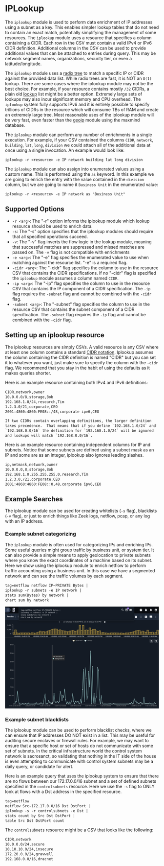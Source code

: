 # IPLookup

The `iplookup` module is used to perform data enrichment of IP addresses using a subnet as a key. This enables simpler lookup tables that do not need to contain an exact match, potentially simplifying the management of some resources.  The `iplookup` module uses a resource that specifies a column containing a CIDR.  Each row in the CSV must contain a valid IPv4 or IPv6 CIDR definition.  Additional columns in the CSV can be used to provide additional values that can be attached to entries during query.  This may be network segment names, organizations, security tier, or even a latitude/longitude.

The `iplookup` module uses a [radix tree](https://en.wikipedia.org/wiki/Radix_tree) to match a specific IP or CIDR against the provided data list.  While radix trees are fast, it is NOT an `O(1)` lookup.  There are some cases where the iplookup module may not be the best choice.  For example, if your resource contains mostly `/32` CIDRs, a plain old [lookup](/search/lookup/lookup) list might be a better option.  Extremely large sets of lookups may also incur significant memory and CPU overhead.  The `iplookup` system fully supports IPv6 and it is entirely possible to specify trillions of CIDRs in the resource which will consume TBs of RAM and create an extremely large tree.  Most reasonable uses of the iplookup module will be very fast, even faster than the [geoip](/search/geoip/geoip) module using the maxmind database.

The `iplookup` module can perform any number of enrichments in a single execution.  For example, if your CSV contained the columns `CIDR`, `network`, `building`, `lat`, `long`, `division` we could attach all of the additional data at once using a single invocation.  An example would look like:

```
iplookup -r <resource> -e IP network building lat long division
```

The `iplookup` module can also assign into enumerated values using a custom name.  This is performed using the `as` keyword.  In this example we are going to enrich the entry with the value contained in the `division` column, but we are going to name it `Business Unit` in the enumerated value:

```
iplookup -r <resource> -e IP network as "Business Unit"
```

## Supported Options
* `-r <arg>`: The "-r" option informs the iplookup module which lookup resource should be used to enrich data.
* `-s`: The "-s" option specifies that the iplookup modules should require that all specified operations succeed.
* `-v`: The "-v" flag inverts the flow logic in the lookup module, meaning that successful matches are suppressed and missed matches are passed on.  The `-v` flag is not compatible with enrichments
* `-e <arg>`: The "-e" flag specifies the enumerated value to use when matching against the resource list.  "-e" is a required flag.
* `-cidr <arg>`: The "-cidr" flag specifies the column to use in the resource CSV that contains the CIDR specifications.  If no "-cidr" flag is specified the `iplookup` module assumes a column named `CIDR`.
* `-ip <arg>`: The "-ip" flag specifies the column to use in the resource CSV that contains the IP component of a CIDR specification.  The `-ip` flag requires the `-subnet` flag and cannot be combined with the `-cidr` flag.
* `-subnet <arg>`: The "-subnet" flag specifies the column to use in the resource CSV that contains the subnet component of a CIDR specification.  The `-subnet` flag requires the `-ip` flag and cannot be combined with the `-cidr` flag.

## Setting up an iplookup resource

The iplookup resources are simply CSVs.  A valid resource is any CSV where at least one column contains a standard [CIDR notation](https://en.wikipedia.org/wiki/Classless_Inter-Domain_Routing#CIDR_notation).  Iplookup assumes the column containing the CIDR definition is named "CIDR" but you can set it to whatever you want, just make sure to specify the column with the `-cidr` flag.  We recommend that you stay in the habit of using the defaults as it makes queries shorter.

Here is an example resource containing both IPv4 and IPv6 definitions:

```
CIDR,network,owner
10.0.0.0/8,storage,Bob
192.168.1.0/24,research,Tim
1.2.3.0/21,corporate,CEO
2001:4860:4860:FE08::/48,corporate ipv6,CEO
```

```{warning}
If two CIDRs contain overlapping definitions, the larger definition takes precedence.  That means that if you define `192.168.1.0/24` and `192.168.0.0/16` the definition for `192.168.1.0/24` will be ignored and lookups will match `192.168.0.0/16`.
```

Here is an example resource containing independent columns for IP and subnets.  Notice that some subnets are defined using a subnet mask as an IP and some are as an integer, iplookup also ignores leading slashes.

```
ip,netmask,network,owner
10.0.0.0,8,storage,Bob
192.168.1.0,255.255.255.0,research,Tim
1.2.3.0,/21,corporate,CEO
2001:4860:4860:FE08::0,48,corporate ipv6,CEO
```

## Example Searches

The iplookup module can be used for creating whitelists (`-s` flag), blacklists (`-v` flag), or just to enrich things like Zeek logs, netflow, pcap, or any log with an IP address.

### Example subnet categorizing

The `iplookup` module is often used for categorizing IPs and enriching IPs.  Some useful queries might group traffic by business unit, or system tier.  It can also provide a simple means to apply geolocation to private subnets where you know the exact coordinates of a machine based on its subnet.  Here we show using the iplookup module to enrich netflow to perform traffic accounting using a business unit.  In this case we have a segmented network and can see the traffic volumes by each segment.

```gravwell
tag=netflow netflow IP~PRIVATE Bytes |
iplookup -r subnets -e IP network |
stats sum(Bytes) by network |
chart sum by network
```

![](traffic.png)

###  Example subnet blacklists

The iplookup module can be used to perform blacklist checks, where we can ensure that IP addresses DO NOT exist in a list.  This may be useful for auditing secure enclaves or firewall rules.  For example, we may want to ensure that a specific host or set of hosts do not communicate with some set of subnets.  In the critical infrastructure world the control system network is sacrosanct, so validating that nothing in the IT side of the house is even attempting to communicate with control system subnets may be a daily query, or candidate for alert.

Here is an example query that uses the iplookup system to ensure that there are no flows between our 172.17.0.0/16 subnet and a set of defined subnets specified in the `controlsubnets` resource.  Here we use the `-s` flag to ONLY look at flows with a Dst address in the specified resource.

```gravwell
tag=netflow
netflow Src~172.17.0.0/16 Dst DstPort |
iplookup -s -r controlsubnets -e Dst |
stats count by Src Dst DstPort |
table Src Dst DstPort count
```

The `controlsubnets` resource might be a CSV that looks like the following:

```
CIDR,network
10.0.0.0/24,secure
10.10.10.0/24,insecure
172.20.0.0/24,gravwell
192.168.0.0/16,dracnet
```
